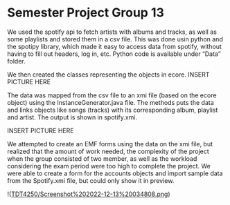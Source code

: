 # Semester Project Group 13

We used the spotify api to fetch artists with albums and tracks, as well as some playlists and stored them in a csv file. This was done usin python and the spotipy library, which made it easy to access data from spotify, without having to fill out headers, log in, etc. Python code is available under “Data” folder.


We then created the classes representing the objects in ecore. 
INSERT PICTURE HERE



The data was mapped from the csv file to an xmi file (based on the ecore object) using the InstanceGenerator.java file. The methods puts the data and links objects like songs (tracks) with its corresponding album, playlist and artist. The output is shown in spotify.xmi.

INSERT PICTURE HERE


We attempted to create an EMF forms using the data on the xmi file, but realized that the amount of work needed, the complexity of the project when the group consisted of two member, as well as the workload considering the exam period were too high to complete the project. We were able to create a form for the accounts objects and import sample data from the Spotify.xmi file, but could only show it in preview.

!([TDT4250/Screenshot%202022-12-13%20034808.png](https://github.com/sepehrn0107/TDT4250-Spotify/blob/master/TDT4250/Screenshot%202022-12-13%20034948.png))
